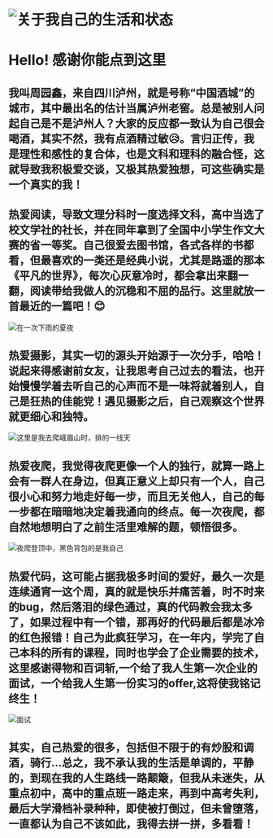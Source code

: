 # ![关于我自己的生活和状态](a.jpg)
# Hello! 感谢你能点到这里
## 我叫周园鑫，来自四川泸州，就是号称“中国酒城”的城市，其中最出名的估计当属泸州老窖。总是被别人问起自己是不是泸州人？大家的反应都一致认为自己很会喝酒，其实不然，我有点酒精过敏😥。言归正传，我是理性和感性的复合体，也是文科和理科的融合怪，这就导致我积极爱交谈，又极其热爱独想，可这些确实是一个真实的我！
## 热爱阅读，导致文理分科时一度选择文科，高中当选了校文学社的社长，并在同年拿到了全国中小学生作文大赛的省一等奖。自己很爱去图书馆，各式各样的书都看，但最喜欢的一类还是经典小说，尤其是路遥的那本《平凡的世界》，每次心灰意冷时，都会拿出来翻一翻，阅读带给我做人的沉稳和不屈的品行。这里就放一首最近的一篇吧！😊
![在一次下雨的夏夜](b.jpg)
## 热爱摄影，其实一切的源头开始源于一次分手，哈哈！说起来得感谢前女友，让我思考自己过去的看法，也开始慢慢学着去听自己的心声而不是一味将就着别人，自己是狂热的佳能党！遇见摄影之后，自己观察这个世界就更细心和独特。
![这里是我去爬峨眉山时，排的一线天](c.jpg)
## 热爱夜爬，我觉得夜爬更像一个人的独行，就算一路上会有一群人在身边，但真正意义上却只有一个人，自己很小心和努力地走好每一步，而且无关他人，自己的每一步都在暗暗地决定着我通向的终点。每一次夜爬，都自然地想明白了之前生活里难解的题，顿悟很多。
![夜爬登顶中，黑色背包的是我自己](d.jpg)
## 热爱代码，这可能占据我极多时间的爱好，最久一次是连续通宵一这个周，真的就是快乐并痛苦着，时不时来的bug，然后落泪的绿色通过，真的代码教会我太多了，如果过程中有一个错，那再好的代码最后都是冰冷的红色报错！自己为此疯狂学习，在一年内，学完了自己本科的所有的课程，同时也学会了企业需要的技术，这里感谢**得物和百词斩**,一个给了我人生第一次企业的面试，一个给我人生第一份实习的offer,这将使我铭记终生！
![面试](e.jpg)
## 其实，自己热爱的很多，包括但不限于的有炒股和调酒，骑行...总之，我不承认我的生活是单调的，平静的，到现在我的人生路线一路颠簸，但我从未迷失，从重点初中，高中的重点班一路走来，再到中高考失利，最后大学滑档补录种种，即使被打倒过，但未曾堕落，一直都认为自己不该如此，我得去**拼一拼，多看看**！